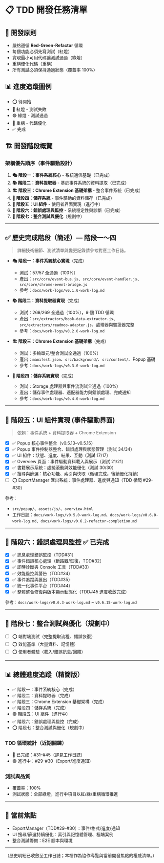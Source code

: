 # 📋 TDD 開發任務清單

## 🎯 開發原則

- 嚴格遵循 **Red-Green-Refactor** 循環
- 每個功能必須先寫測試（紅燈）
- 實現最小可用代碼讓測試通過（綠燈）
- 重構優化代碼（重構）
- 所有測試必須保持通過狀態（覆蓋率 100%）

## 📊 進度追蹤圖例

- ⭕ 待開始
- 🔴 紅燈 - 測試失敗
- 🟢 綠燈 - 測試通過
- 🔵 重構 - 代碼優化
- ✅ 完成

## 🏗 開發階段概覽

### 架構優先順序（事件驅動設計）

1. **🎭 階段一：事件系統核心** - 系統通信基礎（已完成）
2. **📚 階段二：資料提取器** - 基於事件系統的資料提取（已完成）
3. **🏗 階段三：Chrome Extension 基礎架構** - 整合事件系統（已完成）
4. **💾 階段四：儲存系統** - 事件驅動的資料儲存（已完成）
5. **🎨 階段五：UI 組件** - 使用者界面實現（進行中）
6. **🔧 階段六：錯誤處理與監控** - 系統穩定性與診斷（已完成）
7. **🔗 階段七：整合測試與優化**（規劃中）

---

## ✅ 歷史完成階段（簡述）— 階段一～四

> 詳細技術細節、測試清單與變更記錄請參考對應工作日誌。

- **🎭 階段一：事件系統核心實現**（完成）
  - 測試：57/57 全通過（100%）
  - 產出：`src/core/event-bus.js`、`src/core/event-handler.js`、`src/core/chrome-event-bridge.js`
  - 參考：`docs/work-logs/v0.1.0-work-log.md`

- **📚 階段二：資料提取器實現**（完成）
  - 測試：269/269 全通過（100%），9 個 TDD 循環
  - 產出：`src/extractors/book-data-extractor.js`、`src/extractors/readmoo-adapter.js`、處理器與驗證器完整
  - 參考：`docs/work-logs/v0.2.0-work-log.md`

- **🏗 階段三：Chrome Extension 基礎架構**（完成）
  - 測試：多輪單元/整合測試全通過（100%）
  - 產出：`manifest.json`、`src/background/`、`src/content/`、Popup 基礎
  - 參考：`docs/work-logs/v0.3.0-work-log.md`

- **💾 階段四：儲存系統實現**（完成）
  - 測試：Storage 處理器與事件流測試全通過（100%）
  - 產出：儲存事件處理器、適配器能力與錯誤處理、完成通知
  - 參考：`docs/work-logs/v0.4.0-work-log.md`

---

## 🎨 階段五：UI 組件實現 (事件驅動界面)

> 依賴：事件系統 + 資料提取器 + Chrome Extension

- [x] ✅ Popup 核心事件整合（v0.5.13–v0.5.15）
- [x] ✅ Popup 事件控制器整合、錯誤處理與狀態管理（測試 34/34）
- [x] ✅ UI 組件：狀態、進度、結果、互動（測試 17/17）
- [x] ✅ Overview 頁面：事件驅動資料載入與展示（測試 21/21）
- [x] ✅ 書籍展示系統：虛擬滾動與效能優化（測試 30/30）
- [x] ✅ 搜尋與篩選：核心功能、索引與快取（循環完成，後續優化持續）
- [ ] ⭕ ExportManager 匯出系統：事件處理器、進度與通知（TDD 循環 #29–#30）

參考：
- `src/popup/`、`assets/js/`、`overview.html`
- 工作日誌：`docs/work-logs/v0.5.0-work-log.md`、`docs/work-logs/v0.6.0-work-log.md`、`docs/work-logs/v0.6.2-refactor-completion.md`

---

## 🔧 階段六：錯誤處理與監控 ✅ 已完成

- [x] ✅ 訊息處理錯誤監控（TDD#31）
- [x] ✅ 事件錯誤核心處理（斷路器/恢復，TDD#32）
- [x] ✅ 即時診斷與 Console 工具（TDD#33）
- [x] ✅ 效能監控與警告（TDD#34）
- [x] ✅ 事件追蹤與匯出（TDD#35）
- [x] ✅ 統一化事件平台（TDD#44）
- [x] ✅ 整體整合修復與版本顯示動態化（TDD#45 進度收斂完成）

參考：`docs/work-logs/v0.6.3-work-log.md` ~ `v0.6.15-work-log.md`

---

## 🔗 階段七：整合測試與優化（規劃中）

- [ ] ⭕ 端對端測試（完整提取流程、錯誤恢復）
- [ ] ⭕ 效能基準（大量資料、記憶體）
- [ ] ⭕ 使用者體驗（載入/錯誤訊息/回饋）

---

## 📊 總體進度追蹤（精簡版）

- ✅ 階段一：事件系統核心（完成）
- ✅ 階段二：資料提取器（完成）
- ✅ 階段三：Chrome Extension 基礎架構（完成）
- ✅ 階段四：儲存系統（完成）
- 🟢 階段五：UI 組件（進行中）
- ✅ 階段六：錯誤處理與監控（完成）
- ⭕ 階段七：整合測試與優化（規劃中）

### TDD 循環統計（近期關鍵）

- 🔵 已完成：#31–#45（詳見工作日誌）
- 🟢 進行中：#29–#30（Export/進度通知）

### 測試與品質

- 覆蓋率：100%
- 測試狀態：全部綠燈，進行中項目以紅/綠/重構循環推進

---

## 🎯 當前焦點

- ExportManager（TDD#29–#30）：事件/格式/進度/通知
- UI 搜尋/篩選持續優化：索引與記憶體管理、極端案例
- 整合測試籌備：E2E 腳本與環境

---

（歷史明細已收斂至工作日誌；本檔作為協作導覽與當前開發焦點的權威清單。）
